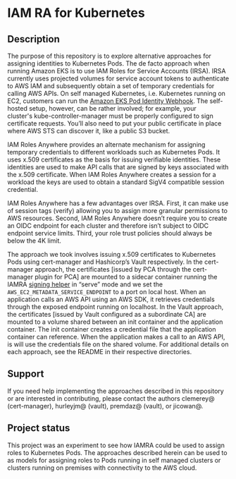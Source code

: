 # IAM RA for Kubernetes

## Description
The purpose of this repository is to explore alternative approaches for assigning identities to Kubernetes Pods. The de facto approach when running Amazon EKS is to use IAM Roles for Service Accounts (IRSA). IRSA currently uses projected volumes for service account tokens to authenticate to AWS IAM and subsequently obtain a set of temporary credentials for calling AWS APIs. On self managed Kubernetes, i.e. Kubernetes running on EC2, customers can run the [Amazon EKS Pod Identity Webhook](https://github.com/aws/amazon-eks-pod-identity-webhook). The self-hosted setup, however, can be rather involved; for example, your cluster's kube-controller-manager must be properly configured to sign certificate requests. You’ll also need to put your public certificate in place where AWS STS can discover it, like a public S3 bucket.

IAM Roles Anywhere provides an alternate mechanism for assigning temporary credentials to different workloads such as Kubernetes Pods. It uses x.509 certificates as the basis for issuing verifiable identities. These identities are used to make API calls that are signed by keys associated with the x.509 certificate. When IAM Roles Anywhere creates a session for a workload the keys are used to obtain a standard SigV4 compatible session credential. 

IAM Roles Anywhere has a few advantages over IRSA. First, it can make use of session tags (verify) allowing you to assign more granular permissions to AWS resources. Second, IAM Roles Anywhere doesn’t require you to create an OIDC endpoint for each cluster and therefore isn’t subject to OIDC endpoint service limits. Third, your role trust policies should always be below the 4K limit. 

The approach we took involves issuing x.509 certificates to Kubernetes Pods using cert-manager and Hashicorp’s Vault respectively. In the cert-manager approach, the certificates [issued by PCA through the cert-manager plugin for PCA] are mounted to a sidecar container running the IAMRA [signing helper](https://github.com/aws/rolesanywhere-credential-helper) in “serve” mode and we set the `AWS_EC2_METADATA_SERVICE_ENDPOINT` to a port on local host. When an application calls an AWS API using an AWS SDK, it retrieves credentials through the exposed endpoint running on localhost. In the Vault approach, the certificates [issued by Vault configured as a subordinate CA] are mounted to a volume shared between an init container and the application container. The init container creates a credential file that the application container can reference. When the application makes a call to an AWS API, is will use the credentials file on the shared volume. For additional details on each approach, see the README in their respective directories. 

## Support
If you need help implementing the approaches described in this repository or are interested in contributing, please contact the authors clemerey@ (cert-manager), hurleyjm@ (vault), premdaz@ (vault), or jicowan@. 

## Project status
This project was an experiment to see how IAMRA could be used to assign roles to Kubernetes Pods. The approaches described herein can be used to as models for assigning roles to Pods running in self managed clusters or clusters running on premises with connectivity to the AWS cloud. 